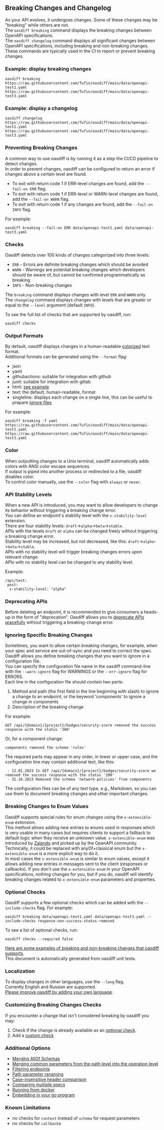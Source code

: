 ## Breaking Changes and Changelog
As your API evolves, it undergoes changes. Some of these changes may be "breaking" while others are not.  
The `oasdiff breaking` command displays the breaking changes between OpenAPI specifications.  
The `oasdiff changelog` command displays all significant changes between OpenAPI specifications, including breaking and non-breaking changes.  
These commands are typically used in the CI to report or prevent breaking changes.

### Example: display breaking changes
```
oasdiff breaking https://raw.githubusercontent.com/Tufin/oasdiff/main/data/openapi-test1.yaml https://raw.githubusercontent.com/Tufin/oasdiff/main/data/openapi-test3.yaml
```

### Example: display a changelog
```
oasdiff changelog https://raw.githubusercontent.com/Tufin/oasdiff/main/data/openapi-test1.yaml https://raw.githubusercontent.com/Tufin/oasdiff/main/data/openapi-test3.yaml
```

### Preventing Breaking Changes
A common way to use oasdiff is by running it as a step the CI/CD pipeline to detect changes.  
In order to prevent changes, oasdiff can be configured to return an error if changes above a certain level are found.
- To exit with return code 1 if ERR-level changes are found, add the `--fail-on ERR` flag.  
- To exit with return code 1 if ERR-level or WARN-level changes are found, add the `--fail-on WARN` flag.
- To exit with return code 1 if any changes are found, add the `--fail-on INFO` flag.

For example:
```
oasdiff breaking --fail-on ERR data/openapi-test1.yaml data/openapi-test3.yaml
```

### Checks
Oasdiff detects over 100 kinds of changes categorized into three levels:
- `ERR` - Errors are definite breaking changes which should be avoided
- `WARN` - Warnings are potential breaking changes which developers should be aware of, but cannot be confirmed programmatically as breaking
- `INFO` - Non-breaking changes

The `breaking` command displays changes with level `ERR` and `WARN` only.  
The `changelog` command displays changes with levels that are greater or equal to the `--level` argument (default `INFO`).

To see the full list of checks that are supported by oasdiff, run:
```
oasdiff checks
```

### Output Formats
By default, oasdiff displays changes in a human-readable [colorized](#color) text format.  
Additional formats can be generated using the `--format` flag:
- json
- yaml
- githubactions: suitable for integration with github
- junit: suitable for integration with gitlab
- html: [see example](changelog.html)
- text: the default, human-readable, format
- singleline: displays each change on a single line, this can be useful to prepare [ignore files](#ignoring-specific-breaking-changes)

For example:
```
oasdiff breaking -f yaml https://raw.githubusercontent.com/Tufin/oasdiff/main/data/openapi-test1.yaml https://raw.githubusercontent.com/Tufin/oasdiff/main/data/openapi-test3.yaml
```

### Color
When outputting changes to a Unix terminal, oasdiff automatically adds colors with ANSI color escape sequences.  
If output is piped into another process or redirected to a file, oasdiff disables color.  
To control color manually, use the `--color` flag with `always` or `never`.

### API Stability Levels
When a new API is introduced, you may want to allow developers to change its behavior without triggering a breaking change error.  
You can define an endpoint's stability level with the `x-stability-level` extension.  
There are four stability levels: `draft`->`alpha`->`beta`->`stable`.  
APIs with the levels `draft` or `alpha` can be changed freely without triggering a breaking change error.  
Stability level may be increased, but not decreased, like this: `draft`->`alpha`->`beta`->`stable`.  
APIs with no stability level will trigger breaking changes errors upon relevant change.  
APIs with no stability level can be changed to any stability level.  

Example:
   ```
   /api/test:
    post:
     x-stability-level: "alpha"
   ```

### Deprecating APIs
Before deleting an endpoint, it is recommended to give consumers a heads-up in the form of "deprecation". 
Oasdiff allows you to [deprecate APIs gracefully](API-DEPRECATION.md) without triggering a breaking-change error.

### Ignoring Specific Breaking Changes
Sometimes, you want to allow certain breaking changes, for example, when your spec and service are out-of-sync and you need to correct the spec.  
Oasdiff allows you define breaking changes that you want to ignore in a configuration file.  
You can specify the configuration file name in the oasdiff command-line with the `--warn-ignore` flag for WARNINGS or the `--err-ignore` flag for ERRORS.  
Each line in the configuration file should contain two parts:
1. Method and path (the first field in the line beginning with slash) to ignore a change to an endpoint, or the keyword 'components' to ignore a change in components
2. Description of the breaking change

For example:
```
GET /api/{domain}/{project}/badges/security-score removed the success response with the status '200'
```
Or, for a component change:
```
components removed the schema 'rules'
```

The required parts may appear in any order, in lower or upper case, and the configuration line may contain additional text, like this:
```
 - 12.01.2023 In GET /api/{domain}/{project}/badges/security-score we removed the success response with the status '200'
 - 31.10.2023 Removed the schema 'network-policies' from components
```

The configuration files can be of any text type, e.g., Markdown, so you can use them to document breaking changes and other important changes.

### Breaking Changes to Enum Values
Oasdiff supports special rules for enum changes using the `x-extensible-enum` extension.  
This method allows adding new entries to enums used in responses which is very usable in many cases but requires clients to support a fallback to default logic when they receive an unknown value.
`x-extensible-enum` was introduced by [Zalando](https://opensource.zalando.com/restful-api-guidelines/#112) and picked up by the OpenAPI community. Technically, it could be replaced with anyOf+classical enum but the `x-extensible-enum` is a more explicit way to do it.  
In most cases the `x-extensible-enum` is similar to enum values, except it allows adding new entries in messages sent to the client (responses or callbacks).
If you don't use the `x-extensible-enum` in your OpenAPI specifications, nothing changes for you, but if you do, oasdiff will identify breaking changes related to `x-extensible-enum` parameters and properties.

### Optional Checks
Oasdiff supports a few optional checks which can be added with the `--include-checks` flag. For example:
```
oasdiff breaking data/openapi-test1.yaml data/openapi-test3.yaml --include-checks response-non-success-status-removed
```
To see a list of optional checks, run:
```
oasdiff checks --required false
```

[Here are some examples of breaking and non-breaking changes that oasdiff supports](BREAKING-CHANGES-EXAMPLES.md).  
This document is automatically generated from oasdiff unit tests.

### Localization
To display changes in other languages, use the `--lang` flag.  
Currently English and Russian are supported.  
[Please improve oasdiff by adding your own language](https://github.com/Tufin/oasdiff/issues/383).

### Customizing Breaking Changes Checks
If you encounter a change that isn't considered breaking by oasdiff you may:
1. Check if the change is already available as an [optional check](#optional-checks).  
2. Add a [custom check](CUSTOMIZING-CHECKS.md)

### Additional Options
- [Merging AllOf Schemas](ALLOF.md)
- [Merging common parameters from the path level into the operation level](COMMON-PARAMS.md)
- [Filtering endpoints](FILTERING-ENDPOINTS.md)
- [Path parameter renaming](PATH-PARAM-RENAME.md)
- [Case-insensitive header comparison](HEADER-DIFF.md)
- [Comparing multiple specs](COMPOSED.md)
- [Running from docker](DOCKER.md)
- [Embedding in your go program](GO.md)

### Known Limitations
- no checks for `context` instead of `schema` for request parameters
- no checks for `callback`s
